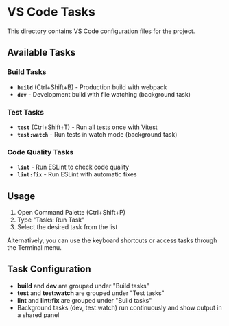 # VS Code Tasks

This directory contains VS Code configuration files for the project.

## Available Tasks

### Build Tasks
- **`build`** (Ctrl+Shift+B) - Production build with webpack
- **`dev`** - Development build with file watching (background task)

### Test Tasks
- **`test`** (Ctrl+Shift+T) - Run all tests once with Vitest
- **`test:watch`** - Run tests in watch mode (background task)

### Code Quality Tasks
- **`lint`** - Run ESLint to check code quality
- **`lint:fix`** - Run ESLint with automatic fixes

## Usage

1. Open Command Palette (Ctrl+Shift+P)
2. Type "Tasks: Run Task"
3. Select the desired task from the list

Alternatively, you can use the keyboard shortcuts or access tasks through the Terminal menu.

## Task Configuration

- **build** and **dev** are grouped under "Build tasks"
- **test** and **test:watch** are grouped under "Test tasks"
- **lint** and **lint:fix** are grouped under "Build tasks"
- Background tasks (dev, test:watch) run continuously and show output in a shared panel
